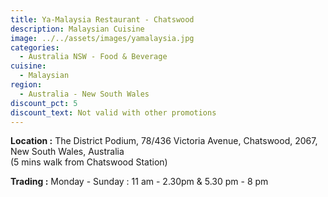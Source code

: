 ```yaml
---
title: Ya-Malaysia Restaurant - Chatswood
description: Malaysian Cuisine
image: ../../assets/images/yamalaysia.jpg
categories:
  - Australia NSW - Food & Beverage
cuisine:
  - Malaysian
region:
  - Australia - New South Wales
discount_pct: 5
discount_text: Not valid with other promotions
---
```


**Location :** The District Podium, 78/436 Victoria Avenue, Chatswood, 2067, New South Wales, Australia\
(5 mins walk from Chatswood Station)

**Trading :** Monday - Sunday : 11 am - 2.30pm & 5.30 pm - 8 pm
